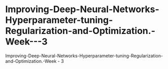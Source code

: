 # Improving-Deep-Neural-Networks-Hyperparameter-tuning-Regularization-and-Optimization.-Week---3
Improving-Deep-Neural-Networks-Hyperparameter-tuning-Regularization-and-Optimization.-Week - 3
